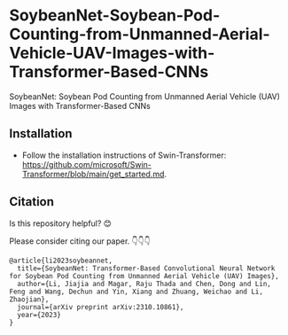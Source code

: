 # SoybeanNet-Soybean-Pod-Counting-from-Unmanned-Aerial-Vehicle-UAV-Images-with-Transformer-Based-CNNs
SoybeanNet: Soybean Pod Counting from Unmanned Aerial Vehicle (UAV) Images with Transformer-Based CNNs

## Installation
- Follow the installation instructions of Swin-Transformer: https://github.com/microsoft/Swin-Transformer/blob/main/get_started.md.  



## Citation

Is this repository helpful? 😊  

Please consider citing our paper. 👇👇👇


```
@article{li2023soybeannet,
  title={SoybeanNet: Transformer-Based Convolutional Neural Network for Soybean Pod Counting from Unmanned Aerial Vehicle (UAV) Images},
  author={Li, Jiajia and Magar, Raju Thada and Chen, Dong and Lin, Feng and Wang, Dechun and Yin, Xiang and Zhuang, Weichao and Li, Zhaojian},
  journal={arXiv preprint arXiv:2310.10861},
  year={2023}
}
```

